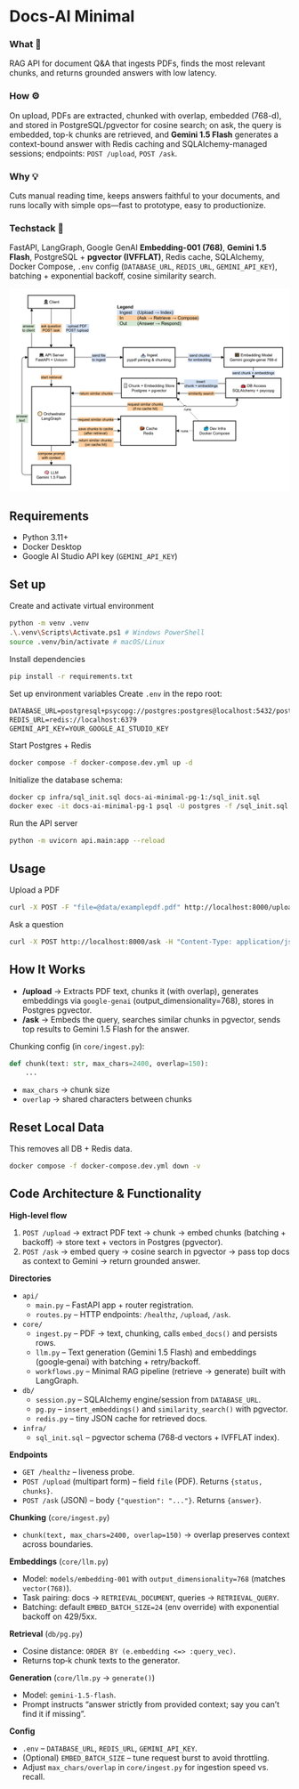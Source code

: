 # Docs-AI Minimal

### What 🔎  
RAG API for document Q&A that ingests PDFs, finds the most relevant chunks, and returns grounded answers with low latency.

### How ⚙️  
On upload, PDFs are extracted, chunked with overlap, embedded (768-d), and stored in PostgreSQL/pgvector for cosine search; on ask, the query is embedded, top-k chunks are retrieved, and **Gemini 1.5 Flash** generates a context-bound answer with Redis caching and SQLAlchemy-managed sessions; endpoints: `POST /upload`, `POST /ask`.

### Why 💡  
Cuts manual reading time, keeps answers faithful to your documents, and runs locally with simple ops—fast to prototype, easy to productionize.

### Techstack 🧰  
FastAPI, LangGraph, Google GenAI **Embedding-001 (768)**, **Gemini 1.5 Flash**, PostgreSQL + **pgvector (IVFFLAT)**, Redis cache, SQLAlchemy, Docker Compose, `.env` config (`DATABASE_URL`, `REDIS_URL`, `GEMINI_API_KEY`), batching + exponential backoff, cosine similarity search.

![Docs-AI Minimal](docs/docs-ai-minimal-architecture.drawio.png)

## Requirements
* Python 3.11+
* Docker Desktop
* Google AI Studio API key (`GEMINI_API_KEY`)

## Set up
Create and activate virtual environment
```bash
python -m venv .venv
.\.venv\Scripts\Activate.ps1 # Windows PowerShell
source .venv/bin/activate # macOS/Linux
```

Install dependencies
```bash
pip install -r requirements.txt
```

Set up environment variables
Create `.env` in the repo root:
```env
DATABASE_URL=postgresql+psycopg://postgres:postgres@localhost:5432/postgres
REDIS_URL=redis://localhost:6379
GEMINI_API_KEY=YOUR_GOOGLE_AI_STUDIO_KEY
```

Start Postgres + Redis
```bash
docker compose -f docker-compose.dev.yml up -d
```

Initialize the database schema:
```bash
docker cp infra/sql_init.sql docs-ai-minimal-pg-1:/sql_init.sql
docker exec -it docs-ai-minimal-pg-1 psql -U postgres -f /sql_init.sql
```

Run the API server
```bash
python -m uvicorn api.main:app --reload
```

## Usage
Upload a PDF
```bash
curl -X POST -F "file=@data/examplepdf.pdf" http://localhost:8000/upload
```
Ask a question
```bash
curl -X POST http://localhost:8000/ask -H "Content-Type: application/json" -d "{\"question\":\"Summarize the document in 2 sentences.\"}"
```

## How It Works
* **/upload** → Extracts PDF text, chunks it (with overlap), generates embeddings via `google-genai` (output\_dimensionality=768), stores in Postgres pgvector.
* **/ask** → Embeds the query, searches similar chunks in pgvector, sends top results to Gemini 1.5 Flash for the answer.

Chunking config (in `core/ingest.py`):
```python
def chunk(text: str, max_chars=2400, overlap=150):
    ...
```
* `max_chars` → chunk size
* `overlap` → shared characters between chunks

## Reset Local Data
This removes all DB + Redis data.
```bash
docker compose -f docker-compose.dev.yml down -v
```

## Code Architecture & Functionality

**High-level flow**
1. `POST /upload` → extract PDF text → chunk → embed chunks (batching + backoff) → store text + vectors in Postgres (pgvector).
2. `POST /ask` → embed query → cosine search in pgvector → pass top docs as context to Gemini → return grounded answer.

**Directories**
* `api/`
  * `main.py` – FastAPI app + router registration.
  * `routes.py` – HTTP endpoints: `/healthz`, `/upload`, `/ask`.
* `core/`
  * `ingest.py` – PDF → text, chunking, calls `embed_docs()` and persists rows.
  * `llm.py` – Text generation (Gemini 1.5 Flash) and embeddings (google‑genai) with batching + retry/backoff.
  * `workflows.py` – Minimal RAG pipeline (retrieve → generate) built with LangGraph.
* `db/`
  * `session.py` – SQLAlchemy engine/session from `DATABASE_URL`.
  * `pg.py` – `insert_embeddings()` and `similarity_search()` with pgvector.
  * `redis.py` – tiny JSON cache for retrieved docs.
* `infra/`
  * `sql_init.sql` – pgvector schema (768‑d vectors + IVFFLAT index).

**Endpoints**
* `GET /healthz` – liveness probe.
* `POST /upload` (multipart form) – field `file` (PDF). Returns `{status, chunks}`.
* `POST /ask` (JSON) – body `{"question": "..."}`. Returns `{answer}`.

**Chunking** (`core/ingest.py`)
* `chunk(text, max_chars=2400, overlap=150)` →  overlap preserves context across boundaries.

**Embeddings** (`core/llm.py`)
* Model: `models/embedding-001` with `output_dimensionality=768` (matches `vector(768)`).
* Task pairing: docs → `RETRIEVAL_DOCUMENT`, queries → `RETRIEVAL_QUERY`.
* Batching: default `EMBED_BATCH_SIZE=24` (env override) with exponential backoff on 429/5xx.

**Retrieval** (`db/pg.py`)
* Cosine distance: `ORDER BY (e.embedding <=> :query_vec)`.
* Returns top‑k chunk texts to the generator.

**Generation** (`core/llm.py` → `generate()`)
* Model: `gemini-1.5-flash`.
* Prompt instructs “answer strictly from provided context; say you can’t find it if missing”.

**Config**
* `.env` – `DATABASE_URL`, `REDIS_URL`, `GEMINI_API_KEY`.
* (Optional) `EMBED_BATCH_SIZE` – tune request burst to avoid throttling.
* Adjust `max_chars/overlap` in `core/ingest.py` for ingestion speed vs. recall.

